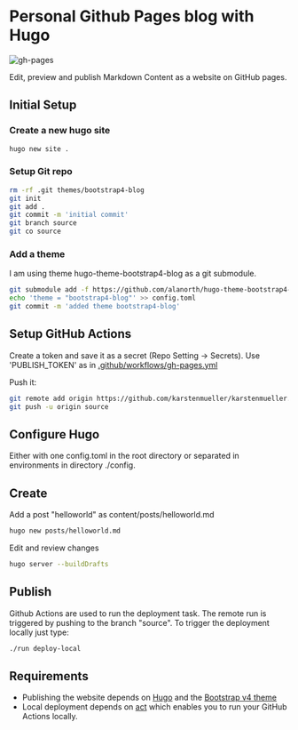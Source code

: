 # Personal Github Pages blog with Hugo

![gh-pages](https://github.com/karstenmueller/karstenmueller.github.io/workflows/gh-pages/badge.svg?branch=master)

Edit, preview and publish Markdown Content as a website on GitHub pages.

## Initial Setup

### Create a new hugo site

~~~zsh
hugo new site .
~~~

### Setup Git repo

~~~zsh
rm -rf .git themes/bootstrap4-blog
git init
git add .
git commit -m 'initial commit'
git branch source
git co source
~~~

### Add a theme

I am using theme hugo-theme-bootstrap4-blog as a git submodule.

~~~zsh
git submodule add -f https://github.com/alanorth/hugo-theme-bootstrap4-blog.git themes/bootstrap4-blog
echo 'theme = "bootstrap4-blog"' >> config.toml
git commit -m 'added theme bootstrap4-blog'
~~~

## Setup GitHub Actions

Create a token and save it as a secret (Repo Setting -> Secrets). Use 'PUBLISH_TOKEN' as in [.github/workflows/gh-pages.yml](.github/workflows/gh-pages.yml)

Push it:

~~~zsh
git remote add origin https://github.com/karstenmueller/karstenmueller.github.io.git
git push -u origin source
~~~

## Configure Hugo

Either with one config.toml in the root directory or separated in environments in directory ./config.

## Create

Add a post "helloworld" as content/posts/helloworld.md

~~~zsh
hugo new posts/helloworld.md
~~~

Edit and review changes

~~~zsh
hugo server --buildDrafts
~~~

## Publish

Github Actions are used to run the deployment task. The remote run is triggered by pushing to the branch "source".
To trigger the deployment locally just type:

~~~zsh
./run deploy-local
~~~

## Requirements

- Publishing the website depends on [Hugo](https://github.com/gohugoio/hugo) and the [Bootstrap v4 theme](https://github.com/alanorth/hugo-theme-bootstrap4-blog)
- Local deployment depends on [act](https://github.com/nektos/act) which enables you to run your GitHub Actions locally.
